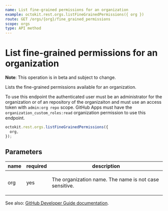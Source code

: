 ```yaml
---
name: List fine-grained permissions for an organization
example: octokit.rest.orgs.listFineGrainedPermissions({ org })
route: GET /orgs/{org}/fine_grained_permissions
scope: orgs
type: API method
---
```


# List fine-grained permissions for an organization

**Note**: This operation is in beta and subject to change.

Lists the fine-grained permissions available for an organization.

To use this endpoint the authenticated user must be an administrator for the organization or of an repository of the organizaiton and must use an access token with `admin:org repo` scope.
GitHub Apps must have the `organization_custom_roles:read` organization permission to use this endpoint.

```js
octokit.rest.orgs.listFineGrainedPermissions({
  org,
});
```

## Parameters

<table>
  <thead>
    <tr>
      <th>name</th>
      <th>required</th>
      <th>description</th>
    </tr>
  </thead>
  <tbody>
    <tr><td>org</td><td>yes</td><td>

The organization name. The name is not case sensitive.

</td></tr>
  </tbody>
</table>

See also: [GitHub Developer Guide documentation](https://docs.github.com/rest/reference/orgs#list-fine-grained-permissions-for-an-organization).
